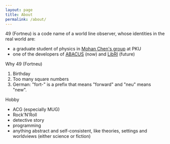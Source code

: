```yaml
---
layout: page
title: About
permalink: /about/
---
```

49 (Fortneu) is a code name of a world line observer, whose identities in the real world are: 
- a graduate student of physics in [Mohan Chen's group](http://www2.coe.pku.edu.cn/subpaget.asp?id=660) at PKU
- one of the developers of [ABACUS](https://github.com/deepmodeling/abacus-develop) (now) and [LibRI](https://github.com/deepmodeling/libri) (future)

Why 49 (Fortneu)
1. Birthday
2. Too many square numbers
3.  German: "fort-" is a prefix that means "forward" and "neu" means "new".

Hobby
- ACG (especially MUG)
- Rock'N'Roll
- detective story
- programming
- anything abstract and self-consistent, like theories, settings and worldviews (either science or fiction)
